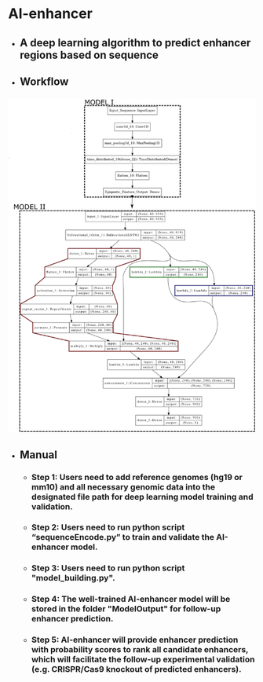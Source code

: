 # AI-enhancer
* ## A deep learning algorithm to predict enhancer regions based on sequence <h2> 
* ## Workflow <h3> 
![GitHub Logo](/images/Model_plot.png)
* ## Manual <h3> 
  * ### Step 1: Users need to add reference genomes (hg19 or mm10) and all necessary genomic data into the designated file path for deep learning model training and validation. <h4> 
  * ### Step 2: Users need to run python script “sequenceEncode.py” to train and validate the AI-enhancer model. <h4>
  * ### Step 3: Users need to run python script "model_building.py".
  * ### Step 4: The well-trained AI-enhancer model will be stored in the folder "ModelOutput" for follow-up enhancer prediction. <h3>
  * ### Step 5: AI-enhancer will provide enhancer prediction with probability scores to rank all candidate enhancers, which will facilitate the follow-up experimental validation (e.g. CRISPR/Cas9 knockout of predicted enhancers). <h4>
